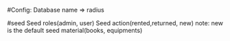 #Config:
Database name => radius

#seed
Seed roles(admin, user)
Seed action(rented,returned, new) note: new is the default
seed material(books, equipments)

